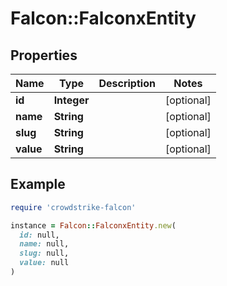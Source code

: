 # Falcon::FalconxEntity

## Properties

| Name | Type | Description | Notes |
| ---- | ---- | ----------- | ----- |
| **id** | **Integer** |  | [optional] |
| **name** | **String** |  | [optional] |
| **slug** | **String** |  | [optional] |
| **value** | **String** |  | [optional] |

## Example

```ruby
require 'crowdstrike-falcon'

instance = Falcon::FalconxEntity.new(
  id: null,
  name: null,
  slug: null,
  value: null
)
```

